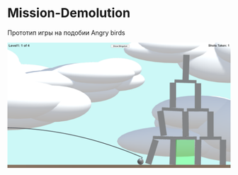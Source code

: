 # Mission-Demolution
 
Прототип игры на подобии Angry birds

![2023-02-01_05-51-18](https://github.com/wingofnight/Mission-Demolution/blob/main/2023-02-01_05-51-18.png)
